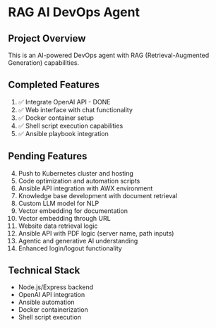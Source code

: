 # RAG AI DevOps Agent

## Project Overview
This is an AI-powered DevOps agent with RAG (Retrieval-Augmented Generation) capabilities.

## Completed Features
1. ✅ Integrate OpenAI API - DONE
2. ✅ Web interface with chat functionality
3. ✅ Docker container setup
4. ✅ Shell script execution capabilities
5. ✅ Ansible playbook integration

## Pending Features
4. Push to Kubernetes cluster and hosting
5. Code optimization and automation scripts
6. Ansible API integration with AWX environment
7. Knowledge base development with document retrieval
8. Custom LLM model for NLP
9. Vector embedding for documentation
10. Vector embedding through URL
11. Website data retrieval logic
12. Ansible API with PDF logic (server name, path inputs)
13. Agentic and generative AI understanding
14. Enhanced login/logout functionality

## Technical Stack
- Node.js/Express backend
- OpenAI API integration
- Ansible automation
- Docker containerization
- Shell script execution
